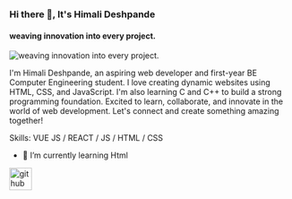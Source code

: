 ### Hi there 👋, It's Himali Deshpande
#### weaving innovation into every project.
![weaving innovation into every project.](https://64.media.tumblr.com/dd430bc98e49b4f2ca20b000394e4489/8fb053bd6e7d61d4-5e/s1280x1920/939ef322487ec575fbb635a5289ececccb68a233.pnj)

 I'm Himali Deshpande, an aspiring web developer and first-year BE Computer Engineering student. I love creating dynamic websites using HTML, CSS, and JavaScript. I'm also learning C and C++ to build a strong programming foundation. Excited to learn, collaborate, and innovate in the world of web development. Let's connect and create something amazing together!

Skills: VUE JS / REACT / JS / HTML / CSS

- 🌱 I’m currently learning Html
  


[<img src='https://cdn.jsdelivr.net/npm/simple-icons@3.0.1/icons/github.svg' alt='github' height='40'>](https://github.com/https://github.com/HimaliDeshpande)  

